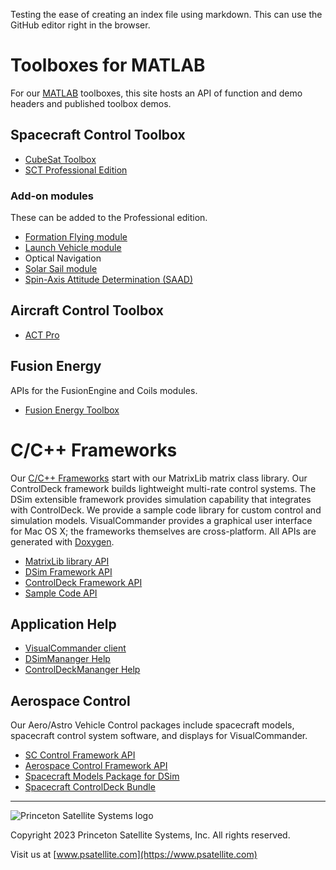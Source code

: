 Testing the ease of creating an index file using markdown. This can use the GitHub editor right in the browser.

# Toolboxes for MATLAB

For our [MATLAB](https://www.mathworks.com/products/matlab.html) toolboxes, this site hosts an API of function and demo headers and published toolbox demos.

## Spacecraft Control Toolbox

* [CubeSat Toolbox](../CubeSat/index.html)
* [SCT Professional Edition](../SCTPro/index.html)

### Add-on modules
These can be added to the Professional edition.
* [Formation Flying module](../FormationFlying/)
* [Launch Vehicle module](../LaunchVehicle/)
* Optical Navigation
* [Solar Sail module](../SolarSail)
* [Spin-Axis Attitude Determination (SAAD)](../SAAD/)

## Aircraft Control Toolbox

* [ACT Pro](../ACTPro/)

## Fusion Energy
APIs for the FusionEngine and Coils modules.

* [Fusion Energy Toolbox](../FusionEnergy/FusionModules)

# C/C++ Frameworks

Our [C/C++ Frameworks](https://www.psatellite.com/products/simulation-framework/) start with our MatrixLib matrix class library. Our ControlDeck framework builds lightweight multi-rate control systems. The DSim extensible framework provides simulation capability that integrates with ControlDeck. We provide a sample code library for custom control and simulation models. VisualCommander provides a graphical user interface for Mac OS X; the frameworks themselves are cross-platform. All APIs are generated with [Doxygen](https://www.doxygen.nl/).

* [MatrixLib library API](../SimulationFramework/matrixlib/index.html)
* [DSim Framework API](../SimulationFramework/DSim/index.html)
* [ControlDeck Framework API](../SimulationFramework/ControlDeck/index.html)
* [Sample Code API](../SimulationFramework/ExampleCode/index.html)

## Application Help

* [VisualCommander client](../SimulationFramework/VCHelp)
* [DSimMananger Help](../SimulationFramework/DSimManangerHelp/)
* [ControlDeckMananger Help](../SimulationFramework/ControlDeckManangerHelp/)

## Aerospace Control

Our Aero/Astro Vehicle Control packages include spacecraft models, spacecraft control system software, and displays for VisualCommander.

* [SC Control Framework API](../SimulationFramework/sccontrol)
* [Aerospace Control Framework API](../SimulationFramework/aero)
* [Spacecraft Models Package for DSim](../SimulationFramework/SpacecraftModels/)
* [Spacecraft ControlDeck Bundle](../SimulationFramework/SpacecraftFSW/)

---

![Princeton Satellite Systems logo](https://www.psatellite.com/wp-content/uploads/2022/08/PSSLogo.jpg)

Copyright 2023 Princeton Satellite Systems, Inc. All rights reserved.

Visit us at [www.psatellite.com](https://www.psatellite.com)
